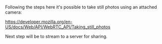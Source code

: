 Following the steps here it's possible to take still photos using an attached camera:

https://developer.mozilla.org/en-US/docs/Web/API/WebRTC_API/Taking_still_photos

Next step will be to stream to a server for sharing.